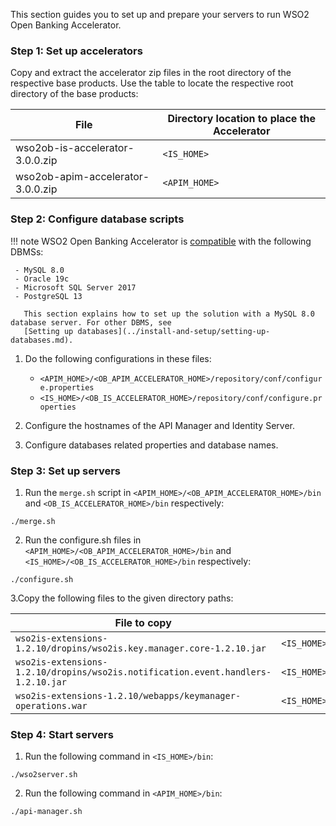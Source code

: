 This section guides you to set up and prepare your servers to run WSO2 Open Banking Accelerator.

### Step 1: Set up accelerators 
Copy and extract the accelerator zip files in the root directory of the respective base products. Use the table to 
locate the respective root directory of the base products:

| File | Directory location to place the Accelerator |
|---------|---------    |
|wso2ob-is-accelerator-3.0.0.zip|`<IS_HOME>`|
|wso2ob-apim-accelerator-3.0.0.zip|`<APIM_HOME>`|

### Step 2: Configure database scripts

!!! note 
    WSO2 Open Banking Accelerator is [compatible](prerequisites.md#compatibility) with the following DBMSs:
    
     - MySQL 8.0
     - Oracle 19c
     - Microsoft SQL Server 2017
     - PostgreSQL 13
     
       This section explains how to set up the solution with a MySQL 8.0 database server. For other DBMS, see 
       [Setting up databases](../install-and-setup/setting-up-databases.md).

1. Do the following configurations in these files:
    - `<APIM_HOME>/<OB_APIM_ACCELERATOR_HOME>/repository/conf/configure.properties` 
    - `<IS_HOME>/<OB_IS_ACCELERATOR_HOME>/repository/conf/configure.properties` 

2. Configure the hostnames of the API Manager and Identity Server.

3. Configure databases related properties and database names.
 
### Step 3: Set up servers 
1. Run the `merge.sh` script in `<APIM_HOME>/<OB_APIM_ACCELERATOR_HOME>/bin` and 
`<OB_IS_ACCELERATOR_HOME>/bin` respectively:
```
./merge.sh
```

2. Run the configure.sh files in `<APIM_HOME>/<OB_APIM_ACCELERATOR_HOME>/bin` and 
`<IS_HOME>/<OB_IS_ACCELERATOR_HOME>/bin` respectively:
```
./configure.sh
```

3.Copy the following files to the given directory paths:

 | File to copy | Location to  |
 |---------|---------    |
 |`wso2is-extensions-1.2.10/dropins/wso2is.key.manager.core-1.2.10.jar`|`<IS_HOME>/repository/components/dropins`|
 |`wso2is-extensions-1.2.10/dropins/wso2is.notification.event.handlers-1.2.10.jar`|`<IS_HOME>/repository/components/dropins`|
 |`wso2is-extensions-1.2.10/webapps/keymanager-operations.war`|`<IS_HOME>/repository/deployment/server/webapps`|

### Step 4: Start servers

1. Run the following command in `<IS_HOME>/bin`:
```
./wso2server.sh
```
2. Run the following command in `<APIM_HOME>/bin`:
```
./api-manager.sh
```
